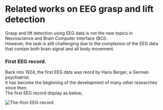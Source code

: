 # Related works on EEG grasp and lift detection

 Grasp and lift detection using EEG data is not the new topics in Neuroscience and Brain Computer Interface (BCI).  <br />
 However, the task is still challenging due to the complexion of the EEG data that contain both brain signal and all body movement. <br />

### First EEG record. 
Back into 1924, the first EEG data was reord by Hans Berger, a German psychiatrist.<br />
It has become the beginning of the development of many other researches since then. <br />
The first EEG record display as below; <br />

![The-first-EEG-record](https://user-images.githubusercontent.com/21188544/166424871-3f869d48-b480-4f0f-9bac-9382ed0084e5.jpg)
